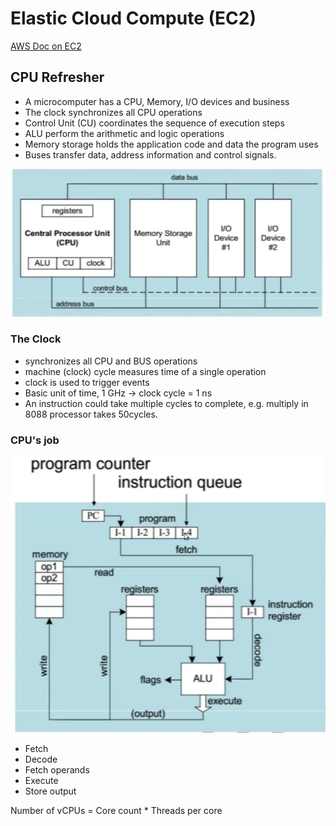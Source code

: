 # Elastic Cloud Compute (EC2)

[AWS Doc on EC2](https://docs.aws.amazon.com/AWSEC2/latest/UserGuide/concepts.html)


## CPU Refresher

* A microcomputer has a CPU, Memory, I/O devices and business
* The clock synchronizes all CPU operations
* Control Unit (CU) coordinates the sequence of execution steps
* ALU perform the arithmetic and logic operations
* Memory storage holds the application code and data the program uses
* Buses transfer data, address information and control signals.

![CPU](images/CPU.png)

### The Clock
* synchronizes all CPU and BUS operations
* machine (clock) cycle measures time of a single operation
* clock is used to trigger events
* Basic unit of time, 1 GHz -> clock cycle = 1 ns
* An instruction could take multiple cycles to complete, e.g. multiply in 8088 processor takes 50cycles.

### CPU's job

![](images/CPU-job.png)

* Fetch
* Decode
* Fetch operands
* Execute
* Store output

Number of vCPUs = Core count * Threads per core